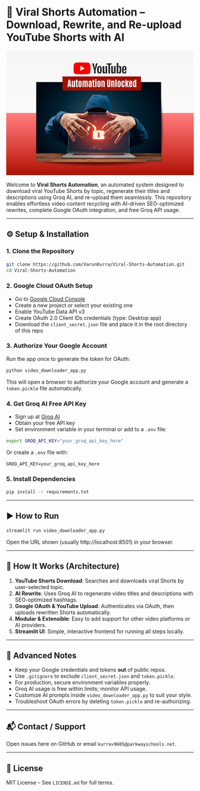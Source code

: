 
# 🚀 Viral Shorts Automation – Download, Rewrite, and Re-upload YouTube Shorts with AI

<img src="Icon.png" alt="Viral Shorts Automation Icon" width="1000"/>

Welcome to **Viral Shorts Automation**, an automated system designed to download viral YouTube Shorts by topic, regenerate their titles and descriptions using Groq AI, and re-upload them seamlessly. This repository enables effortless video content recycling with AI-driven SEO-optimized rewrites, complete Google OAuth integration, and free Groq API usage.

---

## ⚙️ Setup & Installation

### 1. Clone the Repository

```bash
git clone https://github.com/VarunKurra/Viral-Shorts-Automation.git
cd Viral-Shorts-Automation
```

### 2. Google Cloud OAuth Setup

- Go to [Google Cloud Console](https://console.cloud.google.com/apis/credentials)
- Create a new project or select your existing one
- Enable YouTube Data API v3
- Create OAuth 2.0 Client IDs credentials (type: Desktop app)
- Download the `client_secret.json` file and place it in the root directory of this repo

### 3. Authorize Your Google Account

Run the app once to generate the token for OAuth:

```bash
python video_downloader_app.py
```

This will open a browser to authorize your Google account and generate a `token.pickle` file automatically.

### 4. Get Groq AI Free API Key

- Sign up at [Groq AI](https://groq.ai)
- Obtain your free API key
- Set environment variable in your terminal or add to a `.env` file:

```bash
export GROQ_API_KEY="your_groq_api_key_here"
```

Or create a `.env` file with:

```env
GROQ_API_KEY=your_groq_api_key_here
```

### 5. Install Dependencies

```bash
pip install -r requirements.txt
```

---

## ▶️ How to Run

```bash
streamlit run video_downloader_app.py
```

Open the URL shown (usually http://localhost:8501) in your browser.

---

## 🧬 How It Works (Architecture)

1. **YouTube Shorts Download**: Searches and downloads viral Shorts by user-selected topic.
2. **AI Rewrite**: Uses Groq AI to regenerate video titles and descriptions with SEO-optimized hashtags.
3. **Google OAuth & YouTube Upload**: Authenticates via OAuth, then uploads rewritten Shorts automatically.
4. **Modular & Extensible**: Easy to add support for other video platforms or AI providers.
5. **Streamlit UI**: Simple, interactive frontend for running all steps locally.

---

## 🧠 Advanced Notes

- Keep your Google credentials and tokens **out** of public repos.
- Use `.gitignore` to exclude `client_secret.json` and `token.pickle`.
- For production, secure environment variables properly.
- Groq AI usage is free within limits; monitor API usage.
- Customize AI prompts inside `video_downloader_app.py` to suit your style.
- Troubleshoot OAuth errors by deleting `token.pickle` and re-authorizing.

---

## 📬 Contact / Support

Open issues here on GitHub or email `kurrav9605@parkwayschools.net`.

---

## 🏁 License

MIT License – See `LICENSE.md` for full terms.
